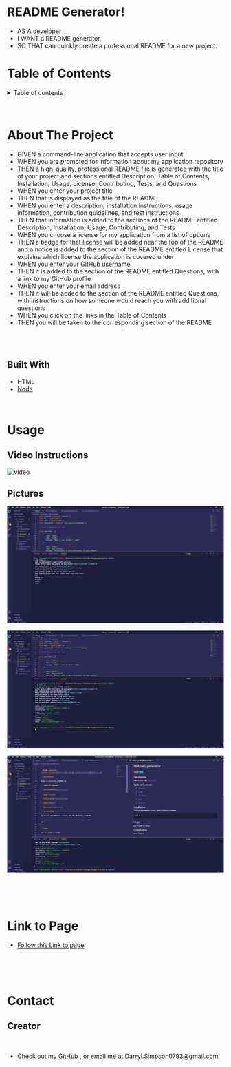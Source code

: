# README Generator!

* AS A developer
* I WANT a README generator,
* SO THAT can quickly create a professional README for a new project.


# Table of Contents

<details>
<summary> Table of contents</summary>

 * [About the Project](#About-The-Project)
    * [Built With](#built-with)

* [Usage](#usage)
    * [Pictures](#pictures)

* [Link to Page](#link-to-page)

* [Contact](#contact)
    * [Creators](#creator)

</details>


</br>
</br>



# About The Project
* GIVEN a command-line application that accepts user input
* WHEN you are prompted for information about my application repository
* THEN a high-quality, professional README file is generated with the title of your project and sections entitled Description, Table of Contents, Installation, Usage, License, Contributing, Tests, and Questions
* WHEN you enter your project title
* THEN that is displayed as the title of the README
* WHEN you enter a description, installation instructions, usage information, contribution guidelines, and test instructions
* THEN that information is added to the sections of the README entitled Description, Installation, Usage, Contributing, and Tests
* WHEN you choose a license for my application from a list of options
* THEN a badge for that license will be added near the top of the README and a notice is added to the section of the README entitled License that explains which license the application is covered under
* WHEN you enter your GitHub username
* THEN it is added to the section of the README entitled Questions, with a link to my GitHub profile
* WHEN you enter your email address
* THEN it will be added to the section of the README entitled Questions, with instructions on how someone would reach you with additional questions
* WHEN you click on the links in the Table of Contents
* THEN you will be taken to the corresponding section of the README


</br>
</br>


## Built With
 * HTML
 * [Node](https://nodejs.org/en/)


</br>



# Usage

## Video Instructions

[![video](https://res.cloudinary.com/marcomontalbano/image/upload/v1604272293/video_to_markdown/images/google-drive--1VFZ7yX3wN5hKhaB-f7oUckqoR4HG9Ftz-c05b58ac6eb4c4700831b2b3070cd403.jpg)](https://drive.google.com/file/d/1VFZ7yX3wN5hKhaB-f7oUckqoR4HG9Ftz/view?usp=sharing "video")

## Pictures

![ScreenShot1of3](Develop/Assets/pictures/image01.png)

![ScreenShot2of3](Develop/Assets/pictures/image02.png)

![ScreenShot3of3](Develop/Assets/pictures/image03.png)

</br>
</br>
</br>

# Link to Page

* [Follow this Link to page](https://darrylsimpson.github.io/README-Generator/)

</br>
</br>
</br>

# Contact

## Creator
</br>

* [Check out my GitHub](https://github.com/DarrylSimpson) , or email me at [Darryl.Simpson0793@gmail.com](mailto:Darryl.Simpson0793@gmail.com)

